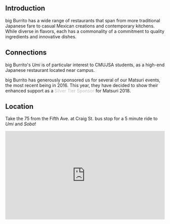 ## Introduction

big Burrito has a wide range of restaurants that span from more traditional Japanese fare to casual Mexican creations and contemporary kitchens.
While diverse in flavors, each has a commonality of a commitment to quality ingredients and innovative dishes.

## Connections

big Burrito's _Umi_ is of particular interest to CMUJSA students,
as a high-end Japanese restaurant located near campus.

big Burrito has generously sponsored us for several of our Matsuri events, the most recent being in 2016.
This year, they have decided to show their enhanced support as a <font color="Silver">Silver Tier Sponsor</font> for Matsuri 2018.

## Location

Take the 75 from the Fifth Ave. at Craig St. bus stop for a 5 minute ride to _Umi_ and _Soba_!

<iframe src="https://www.google.com/maps/embed?pb=!1m18!1m12!1m3!1d3035.81886035985!2d-79.93176978451672!3d40.457145979360455!2m3!1f0!2f0!3f0!3m2!1i1024!2i768!4f13.1!3m3!1m2!1s0x8834f20d4203bea9%3A0x4a42a8be181cf9c8!2sUmi+Restaurant!5e0!3m2!1sja!2sus!4v1522902210873" width="100%" height="280" frameborder="0" style="border:0" allowfullscreen></iframe>